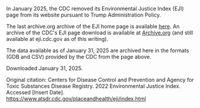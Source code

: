 In January 2025, the CDC removed its Environmental Justice Index (EJI) page from its website pursuant to Trump Administration Policy.

The last archive.org archive of the EJI home page is available [here](https://web.archive.org/web/20241105220532/https://www.atsdr.cdc.gov/placeandhealth/eji/index.html). 
An archive of the CDC's EJI page download is available at [Archive.org](https://web.archive.org/web/20250131192221/https://eji.cdc.gov/eji_data_download.html) (and still available at eji.cdc.gov as of this writing).

The data available as of January 31, 2025 are archived here in the formats (GDB and CSV) provided by the CDC from the page above.

Downloaded January 31, 2025.

Original citation: Centers for Disease Control and Prevention and Agency for Toxic Substances Disease Registry. 2022 Environmental Justice Index. Accessed [Insert Date]. https://www.atsdr.cdc.gov/placeandhealth/eji/index.html